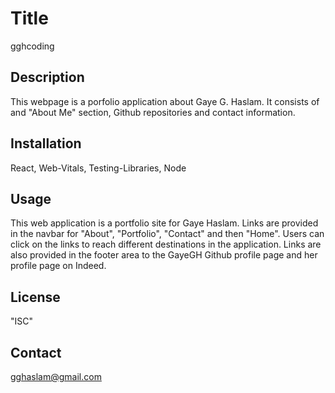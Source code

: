 # Title
gghcoding

## Description
This webpage is a porfolio application about Gaye G. Haslam. It consists of and "About Me" section, Github repositories and contact information.

## Installation
React, Web-Vitals, Testing-Libraries, Node

## Usage
This web application is a portfolio site for Gaye Haslam. Links are provided in the navbar for "About", "Portfolio", "Contact" and then "Home". Users can click on the links to reach different destinations in the application. Links are also provided in the footer area to the GayeGH Github profile page and her profile page on Indeed.

## License
"ISC"

## Contact
gghaslam@gmail.com